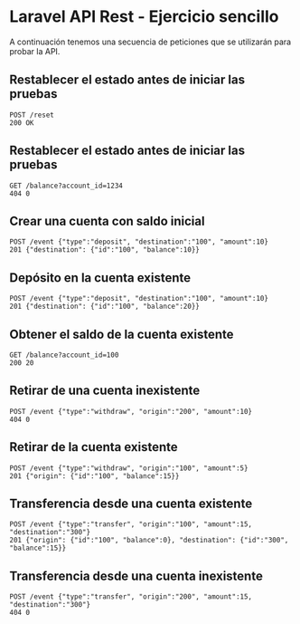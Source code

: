 # Laravel API Rest - Ejercicio sencillo

A continuación tenemos una secuencia de peticiones que se utilizarán para probar la API.

## Restablecer el estado antes de iniciar las pruebas

```
POST /reset
200 OK
```


## Restablecer el estado antes de iniciar las pruebas

```
GET /balance?account_id=1234
404 0
```

## Crear una cuenta con saldo inicial

```
POST /event {"type":"deposit", "destination":"100", "amount":10}
201 {"destination": {"id":"100", "balance":10}}
```

## Depósito en la cuenta existente

```
POST /event {"type":"deposit", "destination":"100", "amount":10}
201 {"destination": {"id":"100", "balance":20}}
```

## Obtener el saldo de la cuenta existente

```
GET /balance?account_id=100
200 20
```

## Retirar de una cuenta inexistente

```
POST /event {"type":"withdraw", "origin":"200", "amount":10}
404 0
```

## Retirar de la cuenta existente

```
POST /event {"type":"withdraw", "origin":"100", "amount":5}
201 {"origin": {"id":"100", "balance":15}}
```

## Transferencia desde una cuenta existente

```
POST /event {"type":"transfer", "origin":"100", "amount":15, "destination":"300"}
201 {"origin": {"id":"100", "balance":0}, "destination": {"id":"300", "balance":15}}
```

## Transferencia desde una cuenta inexistente

```
POST /event {"type":"transfer", "origin":"200", "amount":15, "destination":"300"}
404 0
```